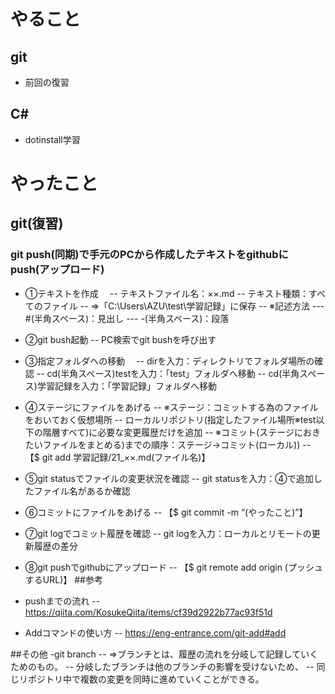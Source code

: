 # やること
## git
- 前回の復習
## C#
- dotinstall学習

# やったこと
## git(復習)
### git push(同期)で手元のPCから作成したテキストをgithubにpush(アップロード)
- ①テキストを作成　
-- テキストファイル名：××.md
-- テキスト種類：すべてのファイル
-- ⇒「C:\Users\AZU\test\学習記録」に保存
-- ※記述方法
--- #(半角スペース)：見出し
--- -(半角スペース)：段落

- ②git bush起動
-- PC検索でgit bushを呼び出す
- ③指定フォルダへの移動　
-- dirを入力：ディレクトリでフォルダ場所の確認
-- cd(半角スペース)testを入力：「test」フォルダへ移動
-- cd(半角スペース)学習記録を入力：「学習記録」フォルダへ移動
- ④ステージにファイルをあげる
-- ※ステージ：コミットする為のファイルをおいておく仮想場所
-- ローカルリポジトリ(指定したファイル場所※test以下の階層すべて)に必要な変更履歴だけを追加
-- ※コミット(ステージにおきたいファイルをまとめる)までの順序：ステージ→コミット(ローカル))
-- 【$ git add 学習記録/21_××.md(ファイル名)】　
- ⑤git statusでファイルの変更状況を確認
-- git statusを入力：④で追加したファイル名があるか確認
- ⑥コミットにファイルをあげる
-- 【$ git commit -m “(やったこと)”】
- ⑦git logでコミット履歴を確認
-- git logを入力：ローカルとリモートの更新履歴の差分
- ⑧git pushでgithubにアップロード
-- 【$ git remote add origin (プッシュするURL)】
##参考
- pushまでの流れ
-- https://qiita.com/KosukeQiita/items/cf39d2922b77ac93f51d
- Addコマンドの使い方
-- https://eng-entrance.com/git-add#add

##その他
-git branch
-- ⇒ブランチとは、履歴の流れを分岐して記録していくためのもの。
-- 分岐したブランチは他のブランチの影響を受けないため、
-- 同じリポジトリ中で複数の変更を同時に進めていくことができる。
